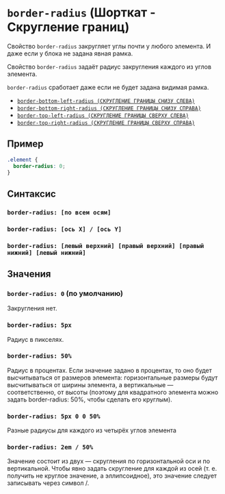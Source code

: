 # `border-radius` (Шорткат - Скругление границ)

Свойство `border-radius` закругляет углы почти у любого элемента. И даже если у блока не задана явная рамка.

Свойство `border-radius` задаёт радиус закругления каждого из углов элемента.

`border-radius` сработает даже если не будет задана видимая рамка.

- [`border-bottom-left-radius (СКРУГЛЕНИЕ ГРАНИЦЫ СНИЗУ СЛЕВА)`](./border-bottom-left-radius.md)
- [`border-bottom-right-radius (СКРУГЛЕНИЕ ГРАНИЦЫ СНИЗУ СПРАВА)`](./border-bottom-right-radius.md)
- [`border-top-left-radius (СКРУГЛЕНИЕ ГРАНИЦЫ СВЕРХУ СЛЕВА)`](./border-top-left-radius.md)
- [`border-top-right-radius (СКРУГЛЕНИЕ ГРАНИЦЫ СВЕРХУ СПРАВА)`](./border-top-right-radius.md)

## Пример

```css
.element {
  border-radius: 0;
}
```

## Синтаксис

### `border-radius: [по всем осям]`

### `border-radius: [ось X] / [ось Y]`

### `border-radius: [левый верхний] [правый верхний] [правый нижний] [левый нижний]`

## Значения

### `border-radius: 0` (по умолчанию)

Закругления нет.

### `border-radius: 5px`

Радиус в пикселях.

### `border-radius: 50%`

Радиус в процентах. Если значение задано в процентах, то оно будет высчитываться от размеров элемента: горизонтальные размеры будут высчитываться от ширины элемента, а вертикальные — соответственно, от высоты (поэтому для квадратного элемента можно задать border-radius: 50%, чтобы сделать его круглым).

### `border-radius: 5px 0 0 50%`

Разные радиусы для каждого из четырёх углов элемента

### `border-radius: 2em / 50%`

Значение состоит из двух — скругления по горизонтальной оси и по вертикальной. Чтобы явно задать скругление для каждой из осей (т. е. получить не круглое значение, а эллипсоидное), это значение следует записывать через символ /.
